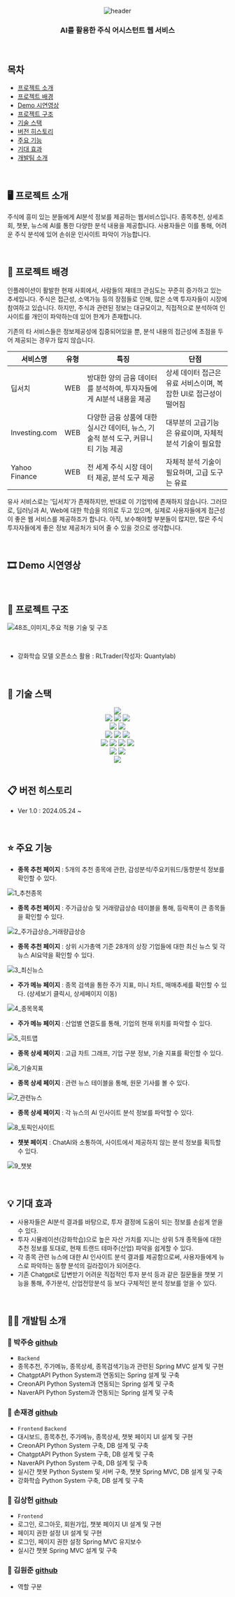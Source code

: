 <div align="center">
  
  ![header](https://capsule-render.vercel.app/api?type=waving&color=timeAuto&height=180&section=header&text=Finance&fontSize=70)
  ### AI를 활용한 주식 어시스턴트 웹 서비스
</div>

<br/>

## 목차
* [프로젝트 소개](#%EF%B8%8F-프로젝트-소개)
* [프로젝트 배경](#-프로젝트-배경)
* [Demo 시연영상](#-demo-시연영상)
* [프로젝트 구조](#-프로젝트-구조)
* [기술 스택](#-기술-스택)
* [버전 히스토리](#-버전-히스토리)
* [주요 기능](#-주요-기능)
* [기대 효과](#-기대-효과)
* [개발팀 소개](#%EF%B8%8F-개발팀-소개)
<br/>

## 🖥️ 프로젝트 소개

주식에 흥미 있는 분들에게 AI분석 정보를 제공하는 웹서비스입니다.
종목추천, 상세조회, 챗봇, 뉴스에 AI를 통한 다양한 분석 내용을 제공합니다.
사용자들은 이를 통해, 어려운 주식 분석에 있어 손쉬운 인사이트 파악이 가능합니다.

<br/>

## 🌁 프로젝트 배경

인플레이션이 활발한 현재 사회에서, 사람들의 재테크 관심도는 꾸준히 증가하고 있는 추세입니다.
주식은 접근성, 소액가능 등의 장점들로 인해, 많은 소액 투자자들이 시장에 참여하고 있습니다.
하지만, 주식과 관련된 정보는 대규모이고, 직접적으로 분석하여 인사이트를 개인이 파악하는데 있어 한계가 존재합니다.

기존의 타 서비스들은 정보제공성에 집중되어있을 뿐, 분석 내용의 접근성에 초점을 두어 제공되는 경우가 많지 않습니다.

|서비스명|유형|특징|단점|
|---|---|---|---|
|딥서치|WEB|방대한 양의 금융 데이터를 분석하여, 투자자들에게 AI분석 내용을 제공|상세 데이터 접근은 유료 서비스이며, 복잡한 UI로 접근성이 떨어짐|
|Investing.com|WEB|다양한 금융 상품에 대한 실시간 데이터, 뉴스, 기술적 분석 도구, 커뮤니티 기능 제공|대부분의 고급기능은 유료이며, 자체적 분석 기술이 필요함|
|Yahoo Finance|WEB|전 세계 주식 시장 데이터 제공, 분석 도구 제공|자체적 분석 기술이 필요하며, 고급 도구는 유료|

유사 서비스로는 '딥서치'가 존재하지만, 반대로 이 기업밖에 존재하지 않습니다.
그러므로, 딥러닝과 AI, Web에 대한 학습을 의의로 두고 있으며, 실제로 사용자들에게 접근성이 좋은 웹 서비스를 제공하조가 합니다.
아직, 보수해야할 부분들이 많지만, 많은 주식 투자자들에게 좋은 정보 제공처가 되어 줄 수 있을 것으로 생각합니다.

<br/>

## 🎞 Demo 시연영상

<br/>

## 🔨 프로젝트 구조

![48조_이미지_주요 적용 기술 및 구조](https://github.com/jaekyungshon/Finance-Frontend/assets/61006212/d8d62666-47f3-4477-9824-7b362c772847)

<br/>

- 강화학습 모델 오픈소스 활용 : RLTrader(작성자: Quantylab)

<br/>

## 🔧 기술 스택

<div align="center">
  <img src="https://img.shields.io/badge/windows11-0078D4?style=for-the-badge&logo=windows11&logoColor=white">
  <br/>
  
  <img src="https://img.shields.io/badge/javascript-F7DF1E?style=for-the-badge&logo=javascript&logoColor=black">
  <img src="https://img.shields.io/badge/java-007396?style=for-the-badge&logo=java&logoColor=white">
  <img src="https://img.shields.io/badge/python-3776AB?style=for-the-badge&logo=python&logoColor=white">
  <br/>
  
  <img src="https://img.shields.io/badge/Visual Studio Code-007ACC?style=for-the-badge&logo=Visual Studio Code&logoColor=white">
  <img src="https://img.shields.io/badge/intellijidea-000000?style=for-the-badge&logo=intellijidea&logoColor=white">
  <br/>
  
  <img src="https://img.shields.io/badge/react-61DAFB?style=for-the-badge&logo=react&logoColor=black">
  <img src="https://img.shields.io/badge/springboot-6DB33F?style=for-the-badge&logo=springboot&logoColor=white">
  <img src="https://img.shields.io/badge/flask-000000?style=for-the-badge&logo=flask&logoColor=white">
  <br/>
  
  <img src="https://img.shields.io/badge/keras-D00000?style=for-the-badge&logo=keras&logoColor=white">
  <img src="https://img.shields.io/badge/tensorflow-FF6F00?style=for-the-badge&logo=tensorflow&logoColor=white">
  <img src="https://img.shields.io/badge/tradingview-131622?style=for-the-badge&logo=tradingview&logoColor=white">
  <img src="https://img.shields.io/badge/naver-03C75A?style=for-the-badge&logo=naver&logoColor=white">
  <br/>
  
  <img src="https://img.shields.io/badge/github-181717?style=for-the-badge&logo=github&logoColor=white">
  <img src="https://img.shields.io/badge/notion-000000?style=for-the-badge&logo=notion&logoColor=white">
  <br/>
  
  <img src="https://img.shields.io/badge/mysql-4479A1?style=for-the-badge&logo=mysql&logoColor=white">
</div>
<br/>

## 📋 버전 히스토리
- Ver 1.0 : 2024.05.24 ~

<br/>

## ⭐ 주요 기능
- **종목 추천 페이지** : 5개의 추천 종목에 관한, 감성분석/주요키워드/동향분석 정보를 확인할 수 있다.

![1_추천종목](https://github.com/jaekyungshon/Finance-Frontend/assets/61006212/8bc48624-34af-40b3-8035-4651eb637399)

- **종목 추천 페이지** : 주가급상승 및 거래량급상승 테이블을 통해, 등락폭이 큰 종목들을 확인할 수 있다.

![2_주가급상승_거래량급상승](https://github.com/jaekyungshon/Finance-Frontend/assets/61006212/bd825b2f-8b65-4c28-ab87-6c5e5adea15e)

- **종목 추천 페이지** : 상위 시가총액 기준 28개의 상장 기업들에 대한 최신 뉴스 및 각 뉴스 AI요약을 확인할 수 있다.

![3_최신뉴스](https://github.com/jaekyungshon/Finance-Frontend/assets/61006212/42fd71d6-3c0c-4f3d-850f-02b57c8e6b0a)

- **주가 메뉴 페이지** : 종목 검색을 통한 주가 지표, 미니 차트, 매매추세를 확인할 수 있다. (상세보기 클릭시, 상세페이지 이동)

![4_종목목록](https://github.com/jaekyungshon/Finance-Frontend/assets/61006212/9462a8b9-a359-4cc8-ac27-35ba7a0cf069)

- **주가 메뉴 페이지** : 산업별 연결도를 통해, 기업의 현재 위치를 파악할 수 있다.

![5_히트맵](https://github.com/jaekyungshon/Finance-Frontend/assets/61006212/f0e7deea-5fc5-41ac-9a7a-ae339293bff3)

- **종목 상세 페이지** : 고급 차트 그래프, 기업 구분 정보, 기술 지표를 확인할 수 있다.

![6_기술지표](https://github.com/jaekyungshon/Finance-Frontend/assets/61006212/90e72cb0-7364-4e6f-a52a-03e04d619cd6)

- **종목 상세 페이지** : 관련 뉴스 테이블을 통해, 원문 기사를 볼 수 있다.

![7_관련뉴스](https://github.com/jaekyungshon/Finance-Frontend/assets/61006212/4a47c03d-4992-4e92-a992-f1e32eb0cc51)

- **종목 상세 페이지** : 각 뉴스의 AI 인사이트 분석 정보를 파악할 수 있다.

![8_토픽인사이트](https://github.com/jaekyungshon/Finance-Frontend/assets/61006212/ec56bcb9-a89f-45e3-baf9-063b40f4e666)

- **챗봇 페이지** : ChatAI와 소통하여, 사이트에서 제공하지 않는 분석 정보를 획득할 수 있다.

![9_챗봇](https://github.com/jaekyungshon/Finance-Frontend/assets/61006212/45d9a6f4-2270-478c-979d-5ac3517094d6)

<br/>

## 💡 기대 효과
* 사용자들은 AI분석 결과를 바탕으로, 투자 결정에 도움이 되는 정보를 손쉽게 얻을 수 있다.
* 투자 시뮬레이션(강화학습)으로 높은 자산 가치를 지니는 상위 5개 종목들에 대한 추천 정보를 토대로, 현재 트랜드 테마주(산업) 파악을 쉽게할 수 있다.
* 각 종목 관련 뉴스에 대한 AI 인사이트 분석 결과를 제공함으로써, 사용자들에게 뉴스로 파악하는 동향 분석의 길라잡이가 되어준다.
* 기존 Chatgpt로 답변받기 어려운 직접적인 투자 분석 등과 같은 질문들을 챗봇 기능을 통해, 주가분석, 산업전망분석 등 보다 구체적인 분석 정보를 얻을 수 있다.
<br/>

## 🙋‍♂️ 개발팀 소개

###  :dolphin: 박주승 <a href="https://github.com/ParkJuseung"> github<br></a>

* `Backend`
* 종목추천, 주가메뉴, 종목상세, 종목검색기능과 관련된 Spring MVC 설계 및 구현
* ChatgptAPI Python System과 연동되는 Spring 설계 및 구축
* CreonAPI Python System과 연동되는 Spring 설계 및 구축
* NaverAPI Python System과 연동되는 Spring 설계 및 구축

###  :dolphin: 손재경 <a href="https://github.com/jeakyungshon"> github<br></a>

* `Frontend` `Backend`
* 대시보드, 종목추천, 주가메뉴, 종목상세, 챗봇 페이지 UI 설계 및 구현
* CreonAPI Python System 구축,  DB 설계 및 구축
* ChatgptAPI Python System 구축, DB 설계 및 구축
* NaverAPI Python System 구축, DB 설계 및 구축
* 실시간 챗봇 Python System 및 서버 구축, 챗봇 Spring MVC, DB 설계 및 구축
* 강화학습 Python System 구축, DB 설계 및 구축

###  :dolphin: 김상헌 <a href="https://github.com/shdhkim"> github<br></a>

* `Frontend`
* 로그인, 로그아웃, 회원가입, 챗봇 페이지 UI 설계 및 구현
* 페이지 권한 설정  UI 설계 및 구현 
* 로그인, 페이지 권한 설정 Spring MVC 유지보수 
* 실시간 챗봇 Spring MVC 설계 및 구축

###  :dolphin: 김원준 <a href="https://github.com/kimwonjun1"> github<br></a>

* 역할 구분